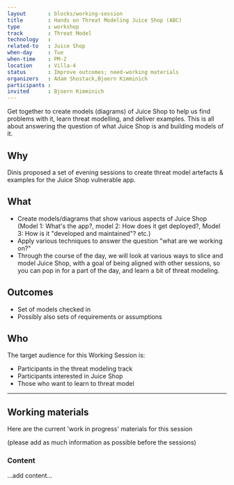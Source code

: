 ```yaml
---
layout       : blocks/working-session
title        : Hands on Threat Modeling Juice Shop (ABC)
type         : workshop
track        : Threat Model
technology   :
related-to   : Juice Shop
when-day     : Tue
when-time    : PM-2
location     : Villa-4
status       : Improve outcomes; need-working materials
organizers   : Adam Shostack,Bjoern Kimminich
participants :
invited      : Bjoern Kimminich
---
```


Get together to create models (diagrams) of Juice Shop to help us find problems with it, learn threat modelling, and deliver examples.  This is all about answering the question of what Juice Shop is and building models of it.

## Why

Dinis proposed a set of evening sessions to create threat model artefacts & examples for the Juice Shop vulnerable app.

## What

- Create models/diagrams that show various aspects of Juice Shop (Model 1: What's the app?, model 2: How does it get deployed?, Model 3: How is it "developed and maintained"? etc.) 
- Apply various techniques to answer the question "what are we working on?"
- Through the course of the day, we will look at various ways to slice and model Juice Shop, with a goal of being aligned with other sessions, so you can pop in for a part of the day, and learn a bit of threat modeling.

## Outcomes

- Set of models checked in  
- Possibly also sets of requirements or assumptions

## Who

The target audience for this Working Session is:

- Participants in the threat modeling track
- Participants interested in Juice Shop
- Those who want to learn to threat model

--- 

## Working materials

Here are the current 'work in progress' materials for this session 

(please add as much information as possible before the sessions)

### Content

...add content...
